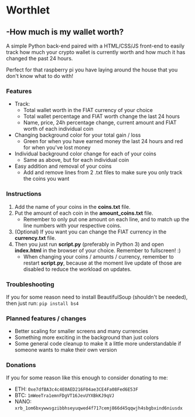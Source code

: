 # Worthlet
## -How much is my wallet worth?

A simple Python back-end paired with a HTML/CSS/JS front-end to easily track how much your crypto wallet is currently worth and how much it has changed the past 24 hours.

Perfect for that raspberry pi you have laying around the house that you don't know what to do with!
### Features
- Track:
    - Total wallet worth in the FIAT currency of your choice
    - Total wallet percentage and FIAT worth change the last 24 hours
    - Name, price, 24h percentage change, current amount and FIAT worth of each individual coin
- Changing background color for your total gain / loss
    - Green for when you have earned money the last 24 hours and red for when you've lost money 
- Individual background color change for each of your coins
    - Same as above, but for each individual coin
- Easy addition and removal of your coins
    - Add and remove lines from 2 .txt files to make sure you only track the coins you want
### Instructions
1. Add the name of your coins in the **coins.txt** file.
2. Put the amount of each coin in the **amount_coins.txt** file.
    - Remember to only put one amount on each line, and to match up the line numbers with your respective coins.
3. (Optional) If you want you can change the FIAT currency in the **currency.txt** file. 
4. Then you just run **script.py** (preferably in Python 3) and open **index.html** in the browser of your choice. Remember to fullscreen! :)
    - When changing your coins / amounts / currency, remember to restart **script.py**, because at the moment live update of those are disabled to reduce the workload on updates.

### Troubleshooting
If you for some reason need to install BeautifulSoup (shouldn't be needed), then just run:
```pip install bs4```

### Planned features / changes
- Better scaling for smaller screens and many currencies
- Something more exciting in the background than just colors
- Some general code cleanup to make it a little more understandable if someone wants to make their own version

### Donations
If you for some reason like this enough to consider donating to me:
- ETH: ```0xe7dfBA3c4c4E0AED216F04ae3CE4Fa08Fed6E53F```
- BTC: ```1mWeeTra1emnFDgVT16JevUYXBkKJ9qVJ ```
- NANO:  ```xrb_1om6bxywwsgzibbhseyuqwed4f717cemj866d45qqwjh4sbgbxind6niusdx```
